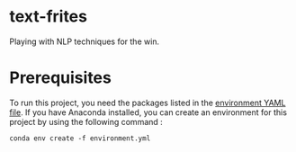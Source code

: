 # text-frites

Playing with NLP techniques for the win.

# Prerequisites

To run this project, you need the packages listed in the [environment YAML file](). If you have Anaconda installed, you can create an environment for this project by using the following command :

```
conda env create -f environment.yml
```
